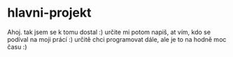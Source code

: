 # hlavni-projekt
Ahoj. tak jsem se k tomu dostal :) určite mi potom napiš, at vím, kdo se podíval na moji prácí :) určitě chci programovat dále, ale je to na hodně moc času :)
